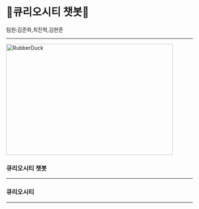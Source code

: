 # 🚀큐리오시티 챗봇🚀
팀원:김준화,최진혁,김현준
<hr/>
<img src="https://img.hankyung.com/photo/201803/AA.16304974.1.jpg" width="450px" height="300px" title="px10" alt="RubberDuck"></img><br/>


### 큐리오시티 챗봇
<hr/>

### 큐리오시티




<hr/>



